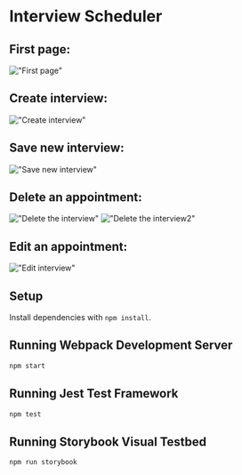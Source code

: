 # Interview Scheduler
## First page:
!["First page"](https://github.com/hajhana/scheduler/blob/master/docs/First%20page.png)

## Create interview:
!["Create interview"](https://github.com/hajhana/scheduler/blob/master/docs/Create%20an%20appointment.png)

## Save new interview:
!["Save new interview"](https://github.com/hajhana/scheduler/blob/master/docs/Save%20new%20interview.png)

## Delete an appointment:
!["Delete the interview"](https://github.com/hajhana/scheduler/blob/master/docs/Delete%20the%20interview1.png)
!["Delete the interview2"](https://github.com/hajhana/scheduler/blob/master/docs/Delet%20the%20interview%202.png)

## Edit an appointment:
!["Edit interview"](https://github.com/hajhana/scheduler/blob/master/docs/Edit%20an%20appointment.png)



## Setup

Install dependencies with `npm install`.

## Running Webpack Development Server

```sh
npm start
```

## Running Jest Test Framework

```sh
npm test
```

## Running Storybook Visual Testbed

```sh
npm run storybook
```
